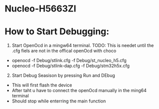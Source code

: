 # Nucleo-H5663ZI

# How to Start Debugging:
1. Start OpenOcd in a mingw64 terminal. TODO: This is needet until the .cfg fiels are not in the offical openOcd with choco
- openocd -f Debug/stlink.cfg -f Debug/st_nucleo_h5.cfg
- openocd -f Debug/stlink-dap.cfg -f Debug/stm32h5x.cfg

2. Start Debug Seasison by pressing Run and DEbug
- This will first flash the device
- After taht u have to connect the openOcd manually in the ming64 terminal
- Should stop while enterring the main function
